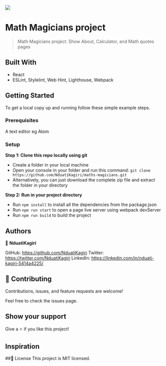 ![](https://img.shields.io/badge/Microverse-blueviolet)

# Math Magicians project
> Math Magicians project: Show About, Calculator, and Math quotes pages

## Built With
- React
- ESLint, Stylelint, Web Hint, Lighthouse, Webpack

## Getting Started
To get a local copy up and running follow these simple example steps.

### Prerequisites
A text editor eg Atom

### Setup

 **Step 1: Clone this repo locally using git**
- Create a folder in your local machine
- Open your console in your folder and run this command: `git clone https://github.com/NduatiKagiri/maths-magicians.git`
- Alternatively, you can just download the complete zip file and extract the folder in your directory

 **Step 2: Run in your project directory**
- Run `npm install` to install all the dependencies from the package.json
- Run `npm run start` to open a page live server using webpack devServer
- Run `npm run build` to build the project

## Authors
:bust_in_silhouette: **NduatiKagiri**

GitHub: https://github.com/NduatiKagiri
Twitter: https://twitter.com/NduatiKagiri
LinkedIn: https://linkedin.com/in/nduati-kagiri-5414a4225/

## :handshake: Contributing
Contributions, issues, and feature requests are welcome!

Feel free to check the issues page.

## Show your support
Give a :star:️ if you like this project!

## Inspiration

##:memo: License
This project is MIT licensed.
